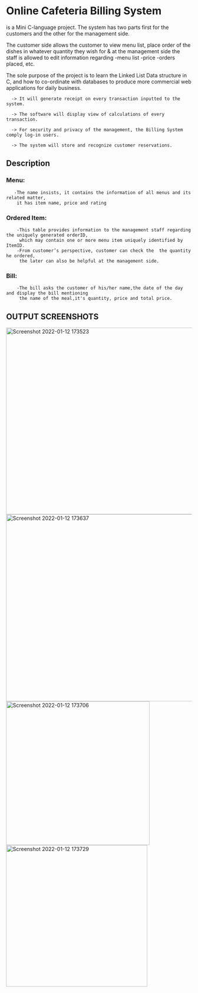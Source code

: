 # Online Cafeteria Billing System 
is a Mini C-language project.
The system has two parts first for the customers and the other for the management side. 

 

The customer side allows the customer to view menu list, place order of the dishes in whatever quantity they wish for & 
at the management side the staff is allowed to edit information regarding 
-menu list 
-price 
-orders placed, etc.

The sole purpose of the project is to learn the Linked List Data structure in C, 
and how to co-ordinate with databases to produce more commercial web applications for daily business.  


      -> It will generate receipt on every transaction inputted to the system. 

      -> The software will display view of calculations of every transaction. 

      -> For security and privacy of the management, the Billing System comply log-in users. 

      -> The system will store and recognize customer reservations. 
      

## Description 

   ### Menu: 

       -The name insists, it contains the information of all menus and its related matter, 
        it has item name, price and rating 

   ### Ordered Item: 

        -This table provides information to the management staff regarding the uniquely generated orderID, 
         which may contain one or more menu item uniquely identified by ItemID. 
        -From customer’s perspective, customer can check the  the quantity he ordered, 
         the later can also be helpful at the management side. 

   ### Bill: 

        -The bill asks the customer of his/her name,the date of the day and display the bill mentioning 
         the name of the meal,it's quantity, price and total price. 
        
   ## OUTPUT SCREENSHOTS
   
   <img width="505" alt="Screenshot 2022-01-12 173523" src="https://user-images.githubusercontent.com/89255668/149138045-92b57b5c-e827-4bd8-8d94-536a918a55fa.png">
   
   <img width="506" alt="Screenshot 2022-01-12 173637" src="https://user-images.githubusercontent.com/89255668/149138139-2c866c9f-3659-47fa-8ad5-a11799861c77.png">

   <img width="389" alt="Screenshot 2022-01-12 173706" src="https://user-images.githubusercontent.com/89255668/149138148-d8b7e964-5c13-4146-9626-fbbf807991d4.png">

   <img width="383" alt="Screenshot 2022-01-12 173729" src="https://user-images.githubusercontent.com/89255668/149138153-206d795c-dc4a-4d3e-9236-671614033b42.png">
        
        
